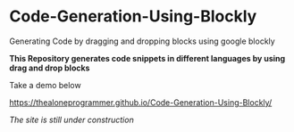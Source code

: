 # Code-Generation-Using-Blockly
Generating Code by dragging and dropping blocks using google blockly

**This Repository generates code snippets in different languages by using drag and drop blocks**


Take a demo below

https://thealoneprogrammer.github.io/Code-Generation-Using-Blockly/

*The site is still under construction*

